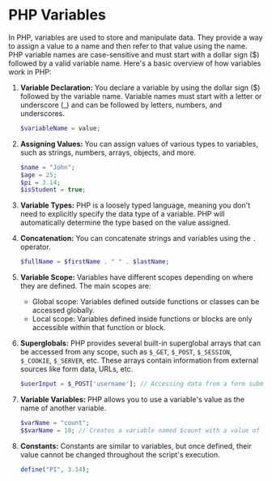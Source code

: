 # PHP Variables

In PHP, variables are used to store and manipulate data. They provide a way to assign a value to a name and then refer to that value using the name. PHP variable names are case-sensitive and must start with a dollar sign ($) followed by a valid variable name. Here's a basic overview of how variables work in PHP:

1. **Variable Declaration:**
   You declare a variable by using the dollar sign ($) followed by the variable name. Variable names must start with a letter or underscore (_) and can be followed by letters, numbers, and underscores.

   ```php
   $variableName = value;
   ```

2. **Assigning Values:**
   You can assign values of various types to variables, such as strings, numbers, arrays, objects, and more.

   ```php
   $name = "John";
   $age = 25;
   $pi = 3.14;
   $isStudent = true;
   ```

3. **Variable Types:**
   PHP is a loosely typed language, meaning you don't need to explicitly specify the data type of a variable. PHP will automatically determine the type based on the value assigned.

4. **Concatenation:**
   You can concatenate strings and variables using the `.` operator.

   ```php
   $fullName = $firstName . " " . $lastName;
   ```

5. **Variable Scope:**
   Variables have different scopes depending on where they are defined. The main scopes are:
   - Global scope: Variables defined outside functions or classes can be accessed globally.
   - Local scope: Variables defined inside functions or blocks are only accessible within that function or block.

6. **Superglobals:**
   PHP provides several built-in superglobal arrays that can be accessed from any scope, such as `$_GET`, `$_POST`, `$_SESSION`, `$_COOKIE`, `$_SERVER`, etc. These arrays contain information from external sources like form data, URLs, etc.

   ```php
   $userInput = $_POST['username']; // Accessing data from a form submitted via POST
   ```

7. **Variable Variables:**
   PHP allows you to use a variable's value as the name of another variable.

   ```php
   $varName = "count";
   $$varName = 10; // Creates a variable named $count with a value of 10
   ```

8. **Constants:**
   Constants are similar to variables, but once defined, their value cannot be changed throughout the script's execution.

   ```php
   define("PI", 3.14);
   ```
